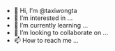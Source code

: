 - 👋 Hi, I’m @taxiwongta
- 👀 I’m interested in ...
- 🌱 I’m currently learning ...
- 💞️ I’m looking to collaborate on ...
- 📫 How to reach me ...

<!---
taxiwongta/taxiwongta is a ✨ special ✨ repository because its `README.md` (this file) appears on your GitHub profile.
You can click the Preview link to take a look at your changes.
--->
